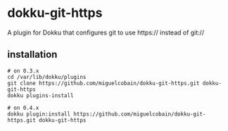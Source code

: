 # dokku-git-https
A plugin for Dokku that configures git to use https:// instead of git://

## installation

```shell
# on 0.3.x
cd /var/lib/dokku/plugins
git clone https://github.com/miguelcobain/dokku-git-https.git dokku-git-https
dokku plugins-install

# on 0.4.x
dokku plugin:install https://github.com/miguelcobain/dokku-git-https.git dokku-git-https
```